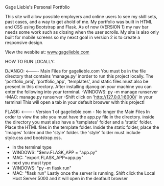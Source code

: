 Gage Lieble's Personal Portfolio

This site will allow possible employers and online users to see my skill sets, past cases, and a way to get ahold of me. My portfolio
was built in HTML and CSS using Bootstrap and Flask. As of now (VERSION 1) my nav bar needs some work such as closing when the user scrolls.
My site is also only built for mobile screens so my nexct goal in version 2 is to create a responsive design.


View the wesbite at: www.gagelieble.com


HOW TO RUN LOCALLY:

DJANGO: <---- Main Files for gagelieble.com
You must be in the file directory that contains 'manage.py' inorder to run this project locally. The 'portfolio_proj', 'portfolio_app', 'templates', and static files must also be present in this directory. After installing djanog on your machine you can enter the following into your terminal.
-WINDOWS: py -m manage runserver
-MAC: manage.py runserver
-Shift click on 'http://127.0.0.1:8000/' in your terminal
This will open a tab in your default broswer with this project!

FLASK: <---- Version 1 of gagelieble.com - No longer the Main Files
In order to view the site you must have the app.py file in the directory. inside the directory you must also have a 'templates' folder and a 'static' folder. Place the HTML files in the template folder. Inside the static folder, place the 'Images' folder and the 'style' folder. the 'style' folder must include style.css and bootstrap.css.
- In the terminal type 
- WINDOWS: "$env:FLASK_APP = "app.py"
- MAC: "export FLASK_APP=app.py"
- next you must type
- WINDOWS: "py -m flask run"
- MAC: "flask run"
Lastly once the server is running, Shift click the Local Host Server 5000
and it will open in the deafault browser


